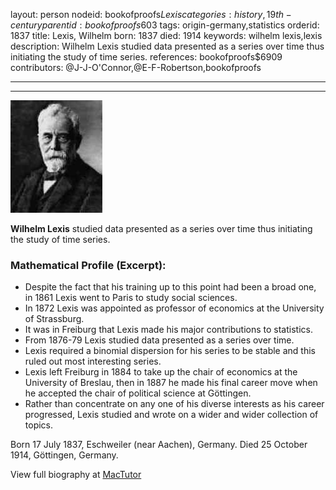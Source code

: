 layout: person
nodeid: bookofproofs$Lexis
categories: history,19th-century
parentid: bookofproofs$603
tags: origin-germany,statistics
orderid: 1837
title: Lexis, Wilhelm
born: 1837
died: 1914
keywords: wilhelm lexis,lexis
description: Wilhelm Lexis studied data presented as a series over time thus initiating the study of time series.
references: bookofproofs$6909
contributors: @J-J-O'Connor,@E-F-Robertson,bookofproofs

---



---

![Lexis.jpg](https://github.com/bookofproofs/bookofproofs.github.io/blob/main/_sources/_assets/images/portraits/Lexis.jpg?raw=true)

**Wilhelm Lexis** studied data presented as a series over time thus initiating the study of time series.

### Mathematical Profile (Excerpt):
* Despite the fact that his training up to this point had been a broad one, in 1861 Lexis went to Paris to study social sciences.
* In 1872 Lexis was appointed as professor of economics at the University of Strassburg.
* It was in Freiburg that Lexis made his major contributions to statistics.
* From 1876-79 Lexis studied data presented as a series over time.
* Lexis required a binomial dispersion for his series to be stable and this ruled out most interesting series.
* Lexis left Freiburg in 1884 to take up the chair of economics at the University of Breslau, then in 1887 he made his final career move when he accepted the chair of political science at Göttingen.
* Rather than concentrate on any one of his diverse interests as his career progressed, Lexis studied and wrote on a wider and wider collection of topics.

Born 17 July 1837, Eschweiler (near Aachen), Germany. Died 25 October 1914, Göttingen, Germany.

View full biography at [MacTutor](https://mathshistory.st-andrews.ac.uk/Biographies/Lexis/)
